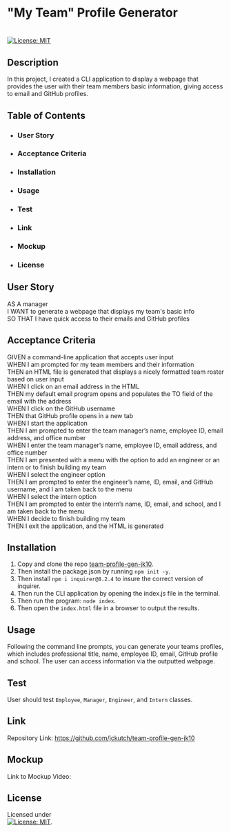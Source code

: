 # "My Team" Profile Generator
# 
 
 [![License: MIT](https://img.shields.io/badge/License-MIT-yellow.svg)](https://mit-license.org/)

## Description
In this project, I created a CLI application to display a webpage that provides the user with their team members basic information, giving access to email and GitHub profiles.

## Table of Contents
- ### User Story
- ### Acceptance Criteria
- ### Installation
- ### Usage
- ### Test
- ### Link
- ### Mockup
- ### License

## User Story
AS A manager<br />
I WANT to generate a webpage that displays my team's basic info<br />
SO THAT I have quick access to their emails and GitHub profiles<br />


## Acceptance Criteria
GIVEN a command-line application that accepts user input<br />
WHEN I am prompted for my team members and their information<br />
THEN an HTML file is generated that displays a nicely formatted team roster based on user input<br />
WHEN I click on an email address in the HTML<br />
THEN my default email program opens and populates the TO field of the email with the address<br />
WHEN I click on the GitHub username<br />
THEN that GitHub profile opens in a new tab<br />
WHEN I start the application<br />
THEN I am prompted to enter the team manager’s name, employee ID, email address, and office number<br />
WHEN I enter the team manager’s name, employee ID, email address, and office number<br />
THEN I am presented with a menu with the option to add an engineer or an intern or to finish building my team<br />
WHEN I select the engineer option<br />
THEN I am prompted to enter the engineer’s name, ID, email, and GitHub username, and I am taken back to the menu<br />
WHEN I select the intern option<br />
THEN I am prompted to enter the intern’s name, ID, email, and school, and I am taken back to the menu<br />
WHEN I decide to finish building my team<br />
THEN I exit the application, and the HTML is generated<br />
  
## Installation 
1) Copy and clone the repo [team-profile-gen-jk10](https://github.com/jckutch/team-profile-gen-jk10). <br />
2) Then install the package.json by running `npm init -y`. <br />
3) Then install `npm i inquirer@8.2.4` to insure the correct version of inquirer. <br />
4) Then run the CLI application by opening the index.js file in the terminal.
5) Then run the program: `node index`.
6) Then open the `index.html` file in a browser to output the results.

## Usage
Following the command line prompts, you can generate your teams profiles, which includes professional title, name, employee ID, email, GitHub profile and school.  The user can access information via the outputted webpage.

## Test
User should test `Employee`, `Manager`, `Engineer`, and `Intern` classes.

## Link
Repository Link:  https://github.com/jckutch/team-profile-gen-jk10

## Mockup
Link to Mockup Video: 

## License 
Licensed under <br /> [![License: MIT](https://img.shields.io/badge/License-MIT-yellow.svg)](https://mit-license.org/).

